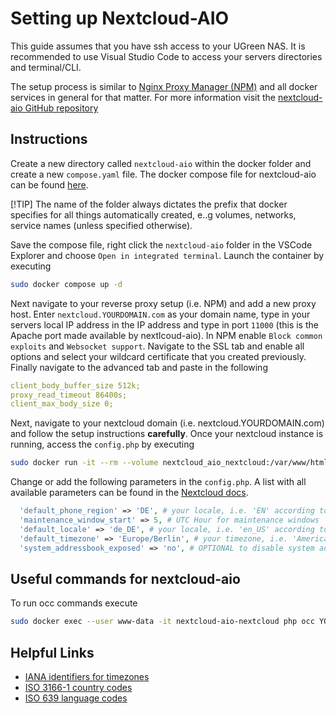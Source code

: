 # Setting up Nextcloud-AIO
This guide assumes that you have ssh access to your UGreen NAS. It is recommended to use Visual Studio Code to access your servers directories and terminal/CLI. 

The setup process is similar to [Nginx Proxy Manager (NPM)](docs/ugos/install/npm) and all docker services in general for that matter. 
For more information visit the [nextcloud-aio GitHub repository](https://github.com/nextcloud/all-in-one)

## Instructions
Create a new directory called `nextcloud-aio` within the docker folder and create a new `compose.yaml` file. The docker compose file for nextcloud-aio can be found [here](docs/ugos/install/nextcloud-aio/compose.yaml). 

[!TIP]
The name of the folder always dictates the prefix that docker specifies for all things automatically created, e..g volumes, networks, service names (unless specified otherwise). 

Save the compose file, right click the `nextcloud-aio` folder in the VSCode Explorer and choose `Open in integrated terminal`. 
Launch the container by executing 

```sh
sudo docker compose up -d
```

Next navigate to your reverse proxy setup (i.e. NPM) and add a new proxy host. 
Enter `nextcloud.YOURDOMAIN.com` as your domain name, type in your servers local IP address in the IP address and type in port `11000` (this is the Apache port made available by nextlcoud-aio). 
In NPM enable `Block common exploits` and `Websocket support`. Navigate to the SSL tab and enable all options and select your wildcard certificate that you created previously. 
Finally navigate to the advanced tab and paste in the following 

```yaml
client_body_buffer_size 512k;
proxy_read_timeout 86400s;
client_max_body_size 0;
```

Next, navigate to your nextcloud domain (i.e. nextcloud.YOURDOMAIN.com) and follow the setup instructions **carefully**. 
Once your nextcloud instance is running, access the `config.php` by executing 

```sh
sudo docker run -it --rm --volume nextcloud_aio_nextcloud:/var/www/html:rw alpine sh -c "apk add --no-cache nano && nano /var/www/html/config/config.php"
```

Change or add the following parameters in the `config.php`. 
A list with all available parameters can be found in the [Nextcloud docs](https://docs.nextcloud.com/server/latest/admin_manual/configuration_server/config_sample_php_parameters.html#). 

```php
  'default_phone_region' => 'DE', # your locale, i.e. 'EN' according to ISO 3166-1 A-2
  'maintenance_window_start' => 5, # UTC Hour for maintenance windows
  'default_locale' => 'de_DE', # your locale, i.e. 'en_US' according to ISO 639 language codes AND ISO-3166 country codes
  'default_timezone' => 'Europe/Berlin', # your timezone, i.e. 'America/Chicago' or 'America/New_York'
  'system_addressbook_exposed' => 'no', # OPTIONAL to disable system addressbook
```

## Useful commands for nextcloud-aio
To run occ commands execute 
```sh
sudo docker exec --user www-data -it nextcloud-aio-nextcloud php occ YOUR_COMMAND
```

## Helpful Links
- [IANA identifiers for timezones](https://en.wikipedia.org/wiki/List_of_tz_database_time_zones#List)
- [ISO 3166-1 country codes](https://en.wikipedia.org/wiki/List_of_ISO_3166_country_codes#Current_ISO_3166_country_codes)
- [ISO 639 language codes](https://en.wikipedia.org/wiki/List_of_ISO_639_language_codes#Table)